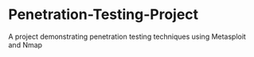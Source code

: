 # Penetration-Testing-Project
A project demonstrating penetration testing techniques using Metasploit and Nmap 
